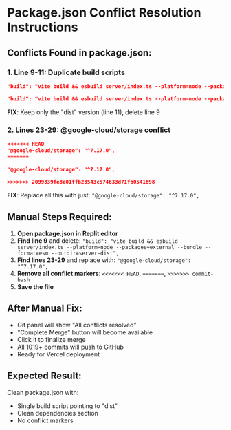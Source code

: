 # Package.json Conflict Resolution Instructions

## Conflicts Found in package.json:

### 1. Line 9-11: Duplicate build scripts
```json
"build": "vite build && esbuild server/index.ts --platform=node --packages=external --bundle --format=esm --outdir=server-dist",

"build": "vite build && esbuild server/index.ts --platform=node --packages=external --bundle --format=esm --outdir=dist",
```
**FIX**: Keep only the "dist" version (line 11), delete line 9

### 2. Lines 23-29: @google-cloud/storage conflict
```json
<<<<<<< HEAD
"@google-cloud/storage": "^7.17.0",
=======

"@google-cloud/storage": "^7.17.0",
 
>>>>>>> 2099839fe8e01ffb28543c574633d71fb0541898
```
**FIX**: Replace all this with just: `"@google-cloud/storage": "^7.17.0",`

## Manual Steps Required:

1. **Open package.json in Replit editor**
2. **Find line 9** and delete: `"build": "vite build && esbuild server/index.ts --platform=node --packages=external --bundle --format=esm --outdir=server-dist",`
3. **Find lines 23-29** and replace with: `"@google-cloud/storage": "^7.17.0",`
4. **Remove all conflict markers**: `<<<<<<< HEAD`, `=======`, `>>>>>>> commit-hash`
5. **Save the file**

## After Manual Fix:
- Git panel will show "All conflicts resolved"
- "Complete Merge" button will become available
- Click it to finalize merge
- All 1019+ commits will push to GitHub
- Ready for Vercel deployment

## Expected Result:
Clean package.json with:
- Single build script pointing to "dist"
- Clean dependencies section
- No conflict markers